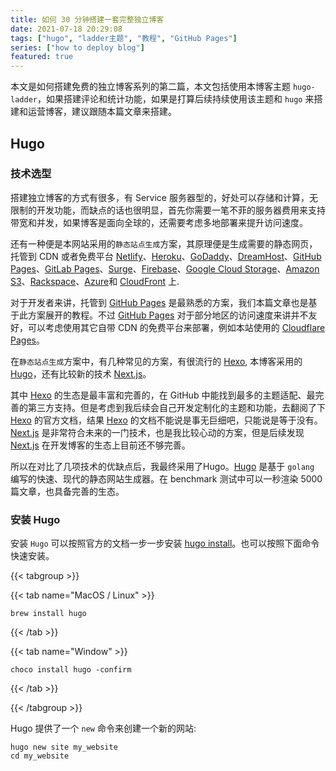 ```yaml
---
title: 如何 30 分钟搭建一套完整独立博客
date: 2021-07-18 20:29:08
tags: ["hugo", "ladder主题", "教程", "GitHub Pages"]
series: ["how to deploy blog"]
featured: true
---
```


本文是如何搭建免费的独立博客系列的第二篇，本文包括使用本博客主题 `hugo-ladder`，如果搭建评论和统计功能，如果是打算后续持续使用该主题和 `hugo` 来搭建和运营博客，建议跟随本篇文章来搭建。

<!--more-->

## Hugo

### 技术选型

搭建独立博客的方式有很多，有 Service 服务器型的，好处可以存储和计算，无限制的开发功能，而缺点的话也很明显，首先你需要一笔不菲的服务器费用来支持带宽和并发，如果博客是面向全球的，还需要考虑多地部署来提升访问速度。

还有一种便是本网站采用的`静态站点生成`方案，其原理便是生成需要的静态网页，托管到  CDN 或者免费平台 [Netlify](https://netlify.com/)、[Heroku](https://www.heroku.com/)、[GoDaddy](https://www.godaddy.com/)、[DreamHost](https://www.dreamhost.com/)、[GitHub Pages](https://pages.github.com/)、[GitLab Pages](https://about.gitlab.com/features/pages/)、[Surge](https://surge.sh/)、[Firebase](https://firebase.google.com/docs/hosting/)、[Google Cloud Storage](https://cloud.google.com/storage/)、[Amazon S3](https://aws.amazon.com/s3/)、[Rackspace](https://www.rackspace.com/cloud/files)、[Azure](https://docs.microsoft.com/en-us/azure/storage/blobs/storage-blob-static-website)和 [CloudFront](https://aws.amazon.com/cloudfront/) 上.

对于开发者来讲，托管到 [GitHub Pages](https://pages.github.com/) 是最熟悉的方案，我们本篇文章也是基于此方案展开的教程。不过 [GitHub Pages](https://pages.github.com/) 对于部分地区的访问速度来讲并不友好，可以考虑使用其它自带 CDN 的免费平台来部署，例如本站使用的 [Cloudflare Pages](https://pages.cloudflare.com/)。

在`静态站点生成`方案中，有几种常见的方案，有很流行的 [Hexo](https://hexo.io/), 本博客采用的 [Hugo](https://gohugo.io/)，还有比较新的技术 [Next.js](https://nextjs.org/)。

其中 [Hexo](https://hexo.io/) 的生态是最丰富和完善的，在 GitHub 中能找到最多的主题适配、最完善的第三方支持。但是考虑到我后续会自己开发定制化的主题和功能，去翻阅了下 [Hexo](https://hexo.io/) 的官方文档，结果 [Hexo](https://hexo.io/) 的文档不能说是事无巨细吧，只能说是等于没有。[Next.js](https://nextjs.org/) 是非常符合未来的一门技术，也是我比较心动的方案，但是后续发现  [Next.js](https://nextjs.org/) 在开发博客的生态上目前还不够完善。

所以在对比了几项技术的优缺点后，我最终采用了Hugo。[Hugo](https://gohugo.io/) 是基于 `golang` 编写的快速、现代的静态网站生成器。在 benchmark 测试中可以一秒渲染 5000 篇文章，也具备完善的生态。

### 安装 Hugo

安装 `Hugo` 可以按照官方的文档一步一步安装 [hugo install](https://gohugo.io/getting-started/installing)。也可以按照下面命令快速安装。

{{< tabgroup >}}

{{< tab name="MacOS / Linux" >}}

```shell
brew install hugo
```


{{< /tab >}}

{{< tab name="Window" >}}

```shell
choco install hugo -confirm
```

{{< /tab >}}

{{< /tabgroup >}}

Hugo 提供了一个 `new` 命令来创建一个新的网站:

```shell
hugo new site my_website
cd my_website
```

